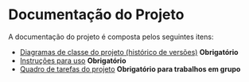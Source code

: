 # Documentação do Projeto

A documentação do projeto é composta pelos seguintes itens: 
 - [Diagramas de classe do projeto (histórico de versões)](/docs/diagramas/) **Obrigatório**
 - [Instruções para uso](/docs/instrucoes.md) **Obrigatório**
 - [Quadro de tarefas do projeto](https://docs.google.com/spreadsheets/d/1BPBWjdYan4ELLwQogowNyQXUxWf8X_T8jbybZTUyQb8/edit?usp=sharing) **Obrigatório para trabalhos em grupo**
